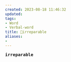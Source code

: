 ```yaml
---
created: 2023-08-18 11:46:32
updated: 
tags: 
- Word
- Verbal-word
title: 🚩irreparable
aliases:
- 
---
```


<pre><strong>irreparable</strong></pre>
